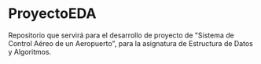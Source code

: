 # ProyectoEDA
Repositorio que servirá para el desarrollo de proyecto de "Sistema de Control Aéreo de un Aeropuerto", para la asignatura de Estructura de Datos y Algoritmos.

